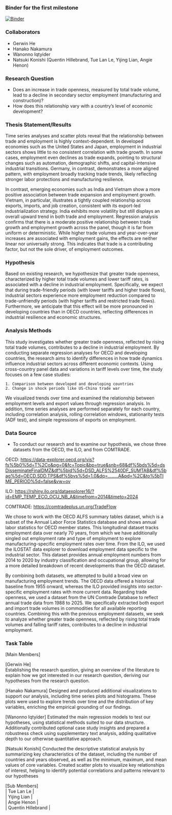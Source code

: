 ### Binder for the first milestone
[![Binder](https://mybinder.org/badge_logo.svg)](https://mybinder.org/v2/gh/Gericko/graspp-25S-trade/HEAD?urlpath=%2Fdoc%2Ftree%2Fnotebooks%2Fmilestone_1.ipynb)


### Collaborators
- Gerwin He 
- Hanako Nakamura
- Wanonno Iqtyider
- Natsuki Konishi
(Quentin Hillebrand, Tue Lan Le, Yijing Lian, Angie Henon) 

### Research Question
- Does an increase in trade openness, measured by total trade volume, lead to a decline in secondary sector employment (manufacturing and construction)?
- How does this relationship vary with a country’s level of economic development?

### Thesis Statement/Results
Time series analyses and scatter plots reveal that the relationship between trade and employment is highly context-dependent. In developed economies such as the United States and Japan, employment in industrial sectors shows little to no consistent correlation with trade growth. In some cases, employment even declines as trade expands, pointing to structural changes such as automation, demographic shifts, and capital-intensive industrial transitions. Germany, in contrast, demonstrates a more aligned pattern, with employment broadly tracking trade trends, likely reflecting stronger labor protections and manufacturing resilience.

In contrast, emerging economies such as India and Vietnam show a more positive association between trade expansion and employment growth. Vietnam, in particular, illustrates a tightly coupled relationship across exports, imports, and job creation, consistent with its export-led industrialization strategy. India exhibits more volatility but still displays an overall upward trend in both trade and employment.
Regression analysis confirms that there is a moderate positive relationship between trade growth and employment growth across the panel, though it is far from uniform or deterministic. While higher trade volumes and year-over-year increases are associated with employment gains, the effects are neither linear nor universally strong. This indicates that trade is a contributing factor, but not the sole driver, of employment outcomes.

### Hypothesis
Based on existing research, we hypothesize that greater trade openness, characterized by higher total trade volumes and lower tariff rates, is associated with a decline in industrial employment. Specifically, we expect that during trade-friendly periods (with lower tariffs and higher trade flows), industrial sectors experience more employment reduction compared to trade-unfriendly periods (with higher tariffs and restricted trade flows). Furthermore, we anticipate that this effect will be more pronounced in developing countries than in OECD countries, reflecting differences in industrial resilience and economic structures.

### Analysis Methods 
This study investigates whether greater trade openness, reflected by rising total trade volumes, contributes to a decline in industrial employment. By conducting separate regression analyses for OECD and developing countries, the research aims to identify differences in how trade dynamics influence industrial sectors across different economic contexts. Using cross-country panel data and variations in tariff levels over time, the study focuses on a few case studies:
    
    1. Comparison between developed and developing countries
    2. Change in shock periods like US-China trade war

We visualized trends over time and examined the relationship between employment levels and export values through regression analysis. In addition, time series analyses are performed separately for each country, including correlation analysis, rolling correlation windows, stationarity tests (ADF test), and simple regressions of exports on employment.

### Data Source
- To conduct our research and to examine our hypothesis, we chose three datasets from the OECD, the ILO, and from COMTRADE.

OECD: https://data-explorer.oecd.org/vis?fs%5b0%5d=T%2Co&pg=0&fc=Topic&bp=true&snb=68&df%5bds%5d=dsDisseminateFinalDMZ&df%5bid%5d=DSD_ALFS%2540DF_SUMTAB&df%5bag%5d=OECD.SDD.TPS&df%5bvs%5d=1.0&dq=........A&pd=%2C&to%5bTIME_PERIOD%5d=false&vw=ov

ILO: https://rshiny.ilo.org/dataexplorer16/?id=EMP_TEMP_ECO_OCU_NB_A&timefrom=2014&timeto=2024

COMTRADE: https://comtradeplus.un.org/TradeFlow

We chose to work with the OECD ALFS summary tables dataset, which is a subset of the Annual Labor Force Statistics database and shows annual labor statistics for OECD member states. This longitudinal dataset tracks employment data over nearly 70 years, from which we have additionally singled out employment rate and type of employment to explore manufacturing-specific employment rates over time.
From the ILO, we used the ILOSTAT data explorer to download employment data specific to the industrial sector. This dataset provides annual employment numbers from 2014 to 2020 by industry classification and occupational group, allowing for a more detailed breakdown of recent developments than the OECD dataset.

By combining both datasets, we attempted to build a broad view on manufacturing employment trends. The OECD data offered a historical baseline from 1955 onward, whereas the ILO provided insights into sector-specific employment rates with more current data.
Regarding trade openness, we used a dataset from the UN Comtrade Database to reflect annual trade data from 1988 to 2025. We specifically extracted both export and import trade volumes in commodities for all available reporting countries. Combining this with the previous employment datasets, we seek to analyze whether greater trade openness, reflected by rising total trade volumes and falling tariff rates, contributes to a decline in industrial employment.

### Task Table
[Main Members]       

[Gerwin He]  
Establishing the research question, giving an overview of the literature to explain how we got interested in our research question, deriving our hypotheses from the research question.                                 

[Hanako Nakamura]
Designed and produced additional visualizations to support our analysis, including time series plots and histograms. These plots were used to explore trends over time and the distribution of key variables, enriching the empirical grounding of our findings.

[Wanonno Iqtyider]
Estimated the main regression models to test our hypotheses, using statistical methods suited to our data structure. Additionally contributed optional case study insights and prepared a robustness check using supplementary text analysis, adding qualitative depth to our otherwise quantitative approach.

[Natsuki Konishi] 
Conducted the descriptive statistical analysis by summarizing key characteristics of the dataset, including the number of countries and years observed, as well as the minimum, maximum, and mean values of core variables. Created scatter plots to visualize key relationships of interest, helping to identify potential correlations and patterns relevant to our hypotheses

[Sub Members]  
| Tue Lan Le         |                             
| Yijing Lian        |                      
| Angie Henon        |                                  
| Quentin Hillebrand |                                 